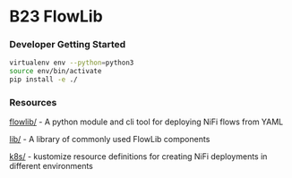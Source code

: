 # B23 FlowLib #

### Developer Getting Started ###

```bash
virtualenv env --python=python3
source env/bin/activate
pip install -e ./
```

### Resources ###

[flowlib/](./flowlib/README.md) - A python module and cli tool for deploying NiFi flows from YAML

[lib/](./lib/README.md) - A library of commonly used FlowLib components

[k8s/](./k8s/README.md) - kustomize resource definitions for creating NiFi deployments in different environments
